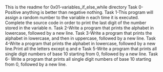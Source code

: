 This is the readme for 0x01-variables_if_else_while directory
Task 0-Positive anything is better than negative nothing.
Task 1-This program will assign a random number to the variable n each time it is executed. Complete the source code in order to print the last digit of the number stored in the variable n.
Task 2-Write a program that prints the alphabet in lowercase, followed by a new line.
Task 3-Write a program that prints the alphabet in lowercase, and then in uppercase, followed by a new line.
Task 4-Write a program that prints the alphabet in lowercase, followed by a new line.Print all the letters except q and e
Task 5-Write a program that prints all single digit numbers of base 10 starting from 0, followed by a new line.
Task 6- Write a program that prints all single digit numbers of base 10 starting from 0, followed by a new line.

